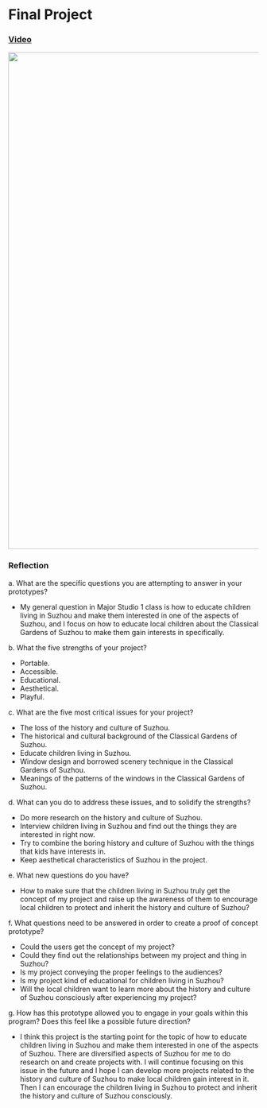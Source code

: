 # Final Project

### [Video](https://drive.google.com/file/d/1eYF1EuOIW0fORuKKcI_jGn5NyjwkC-pY/view?usp=sharing)

<img src="images/coverImg.gif" width="1000">

### Reflection

a. What are the specific questions you are attempting to answer in your prototypes?

 - My general question in Major Studio 1 class is how to educate children living in Suzhou and make them interested in one of the aspects of Suzhou, and I focus on how to educate local children about the Classical Gardens of Suzhou to make them gain interests in specifically.

b. What the five strengths of your project?

 - Portable.
 - Accessible.
 - Educational.
 - Aesthetical.
 - Playful.

c. What are the five most critical issues for your project?

 - The loss of the history and culture of Suzhou.
 - The historical and cultural background of the Classical Gardens of Suzhou.
 - Educate children living in Suzhou.
 - Window design and borrowed scenery technique in the Classical Gardens of Suzhou.
 - Meanings of the patterns of the windows in the Classical Gardens of Suzhou.

d. What can you do to address these issues, and to solidify the strengths?

 - Do more research on the history and culture of Suzhou.
 - Interview children living in Suzhou and find out the things they are interested in right now.
 - Try to combine the boring history and culture of Suzhou with the things that kids have interests in.
 - Keep aesthetical characteristics of Suzhou in the project.

e. What new questions do you have?

 - How to make sure that the children living in Suzhou truly get the concept of my project and raise up the awareness of them to encourage local children to protect and inherit the history and culture of Suzhou?

f. What questions need to be answered in order to create a proof of concept prototype?

 - Could the users get the concept of my project?
 - Could they find out the relationships between my project and thing in Suzhou?
 - Is my project conveying the proper feelings to the audiences?
 - Is my project kind of educational for children living in Suzhou?
 - Will the local children want to learn more about the history and culture of Suzhou consciously after experiencing my project?

g. How has this prototype allowed you to engage in your goals within this program? Does this feel like a possible future direction?

 - I think this project is the starting point for the topic of how to educate children living in Suzhou and make them interested in one of the aspects of Suzhou. There are diversified aspects of Suzhou for me to do research on and create projects with. I will continue focusing on this issue in the future and I hope I can develop more projects related to the history and culture of Suzhou to make local children gain interest in it. Then I can encourage the children living in Suzhou to protect and inherit the history and culture of Suzhou consciously.
